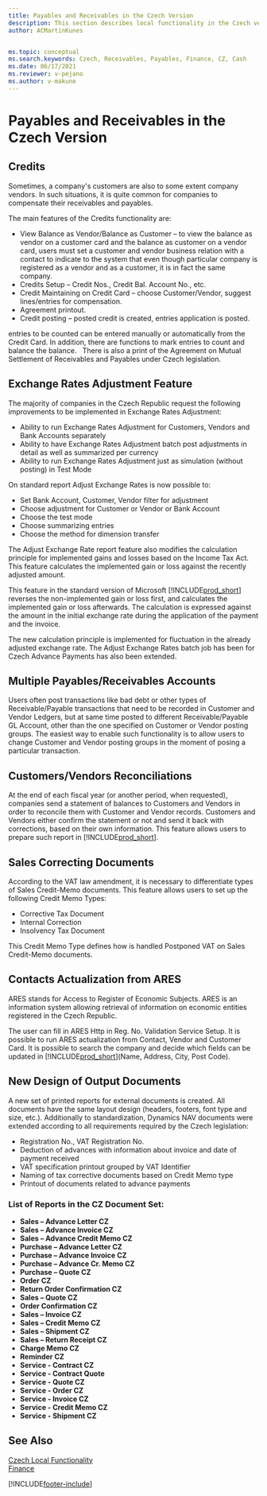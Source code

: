 ```yaml
---
title: Payables and Receivables in the Czech Version
description: This section describes local functionality in the Czech version - Payables and Receivables.
author: ACMartinKunes


ms.topic: conceptual
ms.search.keywords: Czech, Receivables, Payables, Finance, CZ, Cash
ms.date: 06/17/2021
ms.reviewer: v-pejano
ms.author: v-makune
---
```


# Payables and Receivables in the Czech Version

## Credits

Sometimes, a company's customers are also to some extent company vendors. In such situations, it is quite common for companies to compensate their receivables and payables.

The main features of the Credits functionality are:  

- View Balance as Vendor/Balance as Customer – to view the balance as vendor on a customer card and the balance as customer on a vendor card, users must set a customer and vendor business relation with a contact to indicate to the system that even though particular company is registered as a vendor and as a customer, it is in fact the same company.
- Credits Setup – Credit Nos., Credit Bal. Account No., etc.
- Credit Maintaining on Credit Card – choose Customer/Vendor, suggest lines/entries for compensation.
- Agreement printout.
- Credit posting – posted credit is created, entries application is posted.

entries to be counted can be entered manually or automatically from the Credit Card. In addition, there are functions to mark entries to count and balance the balance.
 
There is also a print of the Agreement on Mutual Settlement of Receivables and Payables under Czech legislation.

## Exchange Rates Adjustment Feature

The majority of companies in the Czech Republic request the following improvements to be implemented in Exchange Rates Adjustment:

- Ability to run Exchange Rates Adjustment for Customers, Vendors and Bank Accounts separately
- Ability to have Exchange Rates Adjustment batch post adjustments in detail as well as summarized per currency
- Ability to run Exchange Rates Adjustment just as simulation (without posting) in Test Mode

On standard report Adjust Exchange Rates is now possible to:

- Set Bank Account, Customer, Vendor filter for adjustment
- Choose adjustment for Customer or Vendor or Bank Account
- Choose the test mode
- Choose summarizing entries
- Choose the method for dimension transfer

The Adjust Exchange Rate report feature also modifies the calculation principle for implemented gains and losses based on the Income Tax Act. This feature calculates the implemented gain or loss against the recently adjusted amount.

This feature in the standard version of Microsoft [!INCLUDE[prod_short](../../includes/prod_short.md)] reverses the non-implemented gain or loss first, and calculates the implemented gain or loss afterwards. The calculation is expressed against the amount in the initial exchange rate during the application of the payment and the invoice.

The new calculation principle is implemented for fluctuation in the already adjusted exchange rate.
The Adjust Exchange Rates batch job has been for Czech Advance Payments has also been extended.

## Multiple Payables/Receivables Accounts

Users often post transactions like bad debt or other types of Receivable/Payable transactions that need to be recorded in Customer and Vendor Ledgers, but at same time posted to different Receivable/Payable GL Account, other than the one specified on Customer or Vendor posting groups. The easiest way to enable such functionality is to allow users to change Customer and Vendor posting groups in the moment of posing a particular transaction.

## Customers/Vendors Reconciliations

At the end of each fiscal year (or another period, when requested), companies send a statement of balances to Customers and Vendors in order to reconcile them with Customer and Vendor records. Customers and Vendors either confirm the statement or not and send it back with corrections, based on their own information. This feature allows users to prepare such report in [!INCLUDE[prod_short](../../includes/prod_short.md)].

## Sales Correcting Documents

According to the VAT law amendment, it is necessary to differentiate types of Sales Credit-Memo documents. This feature allows users to set up the following Credit Memo Types:

- Corrective Tax Document
- Internal Correction
- Insolvency Tax Document

This Credit Memo Type defines how is handled Postponed VAT on Sales Credit-Memo documents.

## Contacts Actualization from ARES

ARES stands for Access to Register of Economic Subjects. ARES is an information system allowing retrieval of information on economic entities registered in the Czech Republic.  

The user can fill in ARES Http in Reg. No. Validation Service Setup.
It is possible to run ARES actualization from Contact, Vendor and Customer Card. It is possible to search the company and decide which fields can be updated in [!INCLUDE[prod_short](../../includes/prod_short.md)](Name, Address, City, Post Code).

## New Design of Output Documents

A new set of printed reports for external documents is created. All documents have the same layout design (headers, footers, font type and size, etc.).
Additionally to standardization, Dynamics NAV documents were extended according to all requirements required by the Czech legislation:  

- Registration No., VAT Registration No.
- Deduction of advances with information about invoice and date of payment received
- VAT specification printout grouped by VAT Identifier
- Naming of tax corrective documents based on Credit Memo type
- Printout of documents related to advance payments

### List of Reports in the CZ Document Set:
- **Sales – Advance Letter CZ**
- **Sales – Advance Invoice CZ**
- **Sales – Advance Credit Memo CZ**
- **Purchase – Advance Letter CZ**
- **Purchase – Advance Invoice CZ**
- **Purchase – Advance Cr. Memo CZ**
- **Purchase – Quote CZ**
- **Order CZ**
- **Return Order Confirmation CZ**
- **Sales – Quote CZ**
- **Order Confirmation CZ**
- **Sales – Invoice CZ**
- **Sales – Credit Memo CZ**
- **Sales – Shipment CZ**
- **Sales – Return Receipt CZ**
- **Charge Memo CZ**
- **Reminder CZ**
- **Service - Contract CZ**
- **Service - Contract Quote**
- **Service - Quote CZ**
- **Service - Order CZ**
- **Service - Invoice CZ**
- **Service - Credit Memo CZ**
- **Service - Shipment CZ**

## See Also
[Czech Local Functionality](czech-local-functionality.md)  
[Finance](finance.md)


[!INCLUDE[footer-include](../../includes/footer-banner.md)]
